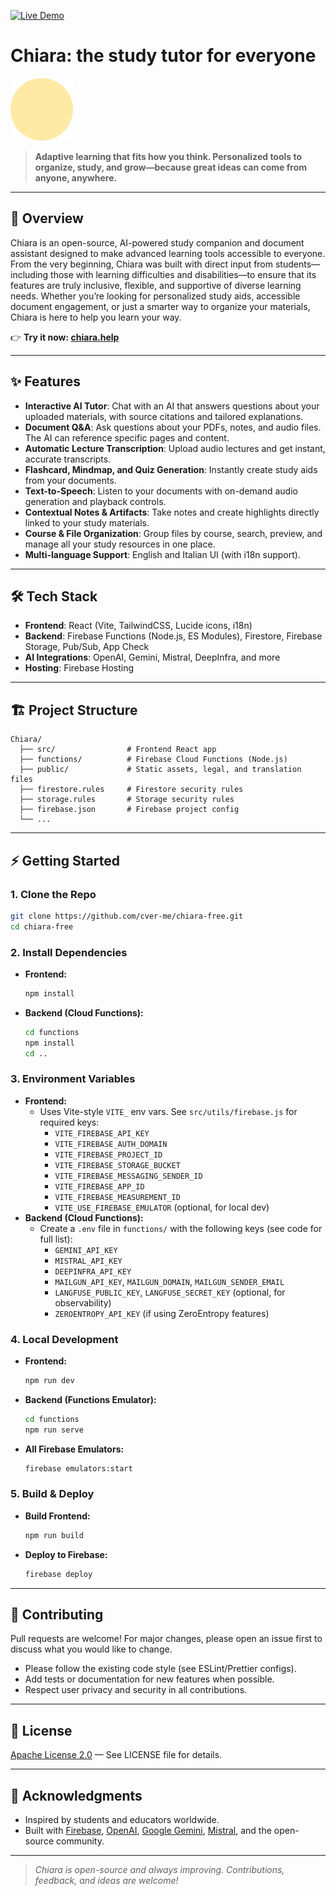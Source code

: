 [![Live Demo](https://img.shields.io/badge/Live%20Demo-chiara.help-blue?style=for-the-badge)](https://chiara.help)

# Chiara: the study tutor for everyone

<img src="public/images/fav.png" alt="Chiara Logo" width="100"/>

> **Adaptive learning that fits how you think. Personalized tools to organize, study, and grow—because great ideas can come from anyone, anywhere.**

---

## 🚀 Overview

Chiara is an open-source, AI-powered study companion and document assistant designed to make advanced learning tools accessible to everyone. From the very beginning, Chiara was built with direct input from students—including those with learning difficulties and disabilities—to ensure that its features are truly inclusive, flexible, and supportive of diverse learning needs. Whether you’re looking for personalized study aids, accessible document engagement, or just a smarter way to organize your materials, Chiara is here to help you learn your way.

👉 **Try it now: [chiara.help](https://chiara.help)**

---

## ✨ Features

- **Interactive AI Tutor**: Chat with an AI that answers questions about your uploaded materials, with source citations and tailored explanations.
- **Document Q&A**: Ask questions about your PDFs, notes, and audio files. The AI can reference specific pages and content.
- **Automatic Lecture Transcription**: Upload audio lectures and get instant, accurate transcripts.
- **Flashcard, Mindmap, and Quiz Generation**: Instantly create study aids from your documents.
- **Text-to-Speech**: Listen to your documents with on-demand audio generation and playback controls.
- **Contextual Notes & Artifacts**: Take notes and create highlights directly linked to your study materials.
- **Course & File Organization**: Group files by course, search, preview, and manage all your study resources in one place.
- **Multi-language Support**: English and Italian UI (with i18n support).

---

## 🛠️ Tech Stack

- **Frontend**: React (Vite, TailwindCSS, Lucide icons, i18n)
- **Backend**: Firebase Functions (Node.js, ES Modules), Firestore, Firebase Storage, Pub/Sub, App Check
- **AI Integrations**: OpenAI, Gemini, Mistral, DeepInfra, and more
- **Hosting**: Firebase Hosting

---

## 🏗️ Project Structure

```
Chiara/
  ├── src/                # Frontend React app
  ├── functions/          # Firebase Cloud Functions (Node.js)
  ├── public/             # Static assets, legal, and translation files
  ├── firestore.rules     # Firestore security rules
  ├── storage.rules       # Storage security rules
  ├── firebase.json       # Firebase project config
  └── ...
```

---

## ⚡ Getting Started

### 1. Clone the Repo

```bash
git clone https://github.com/cver-me/chiara-free.git
cd chiara-free
```

### 2. Install Dependencies

- **Frontend:**
  ```bash
  npm install
  ```
- **Backend (Cloud Functions):**
  ```bash
  cd functions
  npm install
  cd ..
  ```

### 3. Environment Variables

- **Frontend:**
  - Uses Vite-style `VITE_` env vars. See `src/utils/firebase.js` for required keys:
    - `VITE_FIREBASE_API_KEY`
    - `VITE_FIREBASE_AUTH_DOMAIN`
    - `VITE_FIREBASE_PROJECT_ID`
    - `VITE_FIREBASE_STORAGE_BUCKET`
    - `VITE_FIREBASE_MESSAGING_SENDER_ID`
    - `VITE_FIREBASE_APP_ID`
    - `VITE_FIREBASE_MEASUREMENT_ID`
    - `VITE_USE_FIREBASE_EMULATOR` (optional, for local dev)
- **Backend (Cloud Functions):**
  - Create a `.env` file in `functions/` with the following keys (see code for full list):
    - `GEMINI_API_KEY`
    - `MISTRAL_API_KEY`
    - `DEEPINFRA_API_KEY`
    - `MAILGUN_API_KEY`, `MAILGUN_DOMAIN`, `MAILGUN_SENDER_EMAIL`
    - `LANGFUSE_PUBLIC_KEY`, `LANGFUSE_SECRET_KEY` (optional, for observability)
    - `ZEROENTROPY_API_KEY` (if using ZeroEntropy features)

### 4. Local Development

- **Frontend:**
  ```bash
  npm run dev
  ```
- **Backend (Functions Emulator):**
  ```bash
  cd functions
  npm run serve
  ```
- **All Firebase Emulators:**
  ```bash
  firebase emulators:start
  ```

### 5. Build & Deploy

- **Build Frontend:**
  ```bash
  npm run build
  ```
- **Deploy to Firebase:**
  ```bash
  firebase deploy
  ```

---

## 🤝 Contributing

Pull requests are welcome! For major changes, please open an issue first to discuss what you would like to change.

- Please follow the existing code style (see ESLint/Prettier configs).
- Add tests or documentation for new features when possible.
- Respect user privacy and security in all contributions.

---

## 📄 License

[Apache License 2.0](LICENSE) — See LICENSE file for details.

---

## 🙏 Acknowledgments

- Inspired by students and educators worldwide.
- Built with [Firebase](https://firebase.google.com/), [OpenAI](https://openai.com/), [Google Gemini](https://ai.google.dev/), [Mistral](https://mistral.ai/), and the open-source community.

---

> _Chiara is open-source and always improving. Contributions, feedback, and ideas are welcome!_
